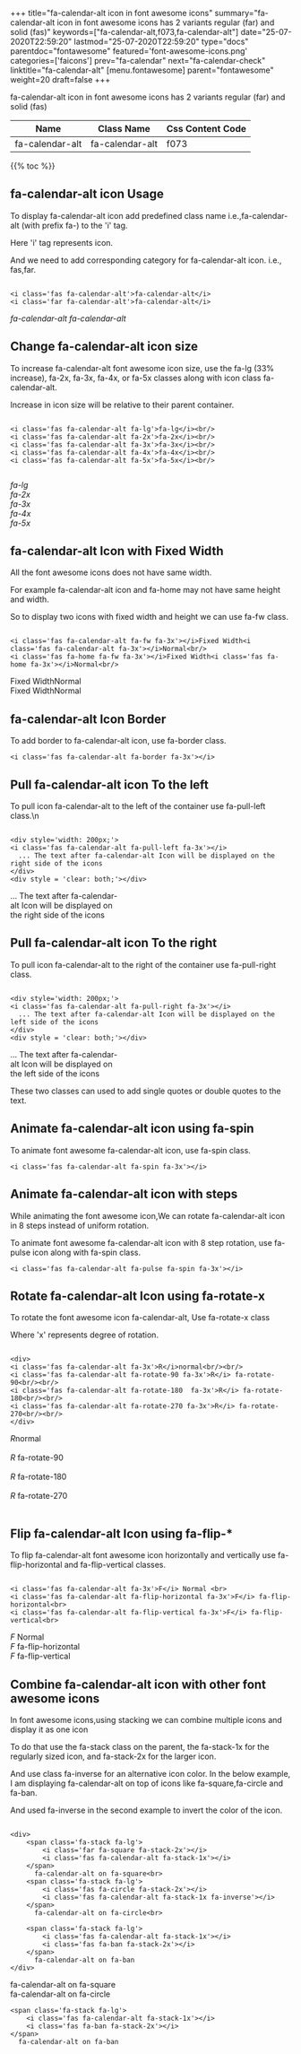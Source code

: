 +++
title="fa-calendar-alt icon in font awesome icons"
summary="fa-calendar-alt icon in font awesome icons has 2 variants regular (far) and solid (fas)"
keywords=["fa-calendar-alt,f073,fa-calendar-alt"]
date="25-07-2020T22:59:20"
lastmod="25-07-2020T22:59:20"
type="docs"
parentdoc="fontawesome"
featured='font-awesome-icons.png'
categories=['faicons']
prev="fa-calendar"
next="fa-calendar-check"
linktitle="fa-calendar-alt"
[menu.fontawesome]
parent="fontawesome"
weight=20
draft=false
+++


fa-calendar-alt icon in font awesome icons has 2 variants regular (far) and solid (fas)

<div class='table-responsive'><table class='table'><thead><tr><th>Name</th><th>Class Name</th><th>Css Content Code</th></tr></thead><tbody><tr><td>fa-calendar-alt</td><td>fa-calendar-alt</td><td>f073</td></tr></tbody></table></div>


{{% toc %}}


## fa-calendar-alt icon Usage

To display fa-calendar-alt icon add predefined class name i.e.,fa-calendar-alt (with prefix fa-) to the 'i' tag.

Here 'i' tag represents icon.

And we need to add corresponding category for fa-calendar-alt icon. i.e., fas,far.


```

<i class='fas fa-calendar-alt'>fa-calendar-alt</i>
<i class='far fa-calendar-alt'>fa-calendar-alt</i>
```

<i class='fas fa-calendar-alt'>fa-calendar-alt</i>
<i class='far fa-calendar-alt'>fa-calendar-alt</i>




## Change fa-calendar-alt icon size
To increase fa-calendar-alt font awesome icon size, use the fa-lg (33% increase), fa-2x, fa-3x, fa-4x, or fa-5x classes along with icon class fa-calendar-alt.

Increase in icon size will be relative to their parent container. 

```

<i class='fas fa-calendar-alt fa-lg'>fa-lg</i><br/>
<i class='fas fa-calendar-alt fa-2x'>fa-2x</i><br/>
<i class='fas fa-calendar-alt fa-3x'>fa-3x</i><br/>
<i class='fas fa-calendar-alt fa-4x'>fa-4x</i><br/>
<i class='fas fa-calendar-alt fa-5x'>fa-5x</i><br/>
            
```

<i class='fas fa-calendar-alt fa-lg'>fa-lg</i><br/>
<i class='fas fa-calendar-alt fa-2x'>fa-2x</i><br/>
<i class='fas fa-calendar-alt fa-3x'>fa-3x</i><br/>
<i class='fas fa-calendar-alt fa-4x'>fa-4x</i><br/>
<i class='fas fa-calendar-alt fa-5x'>fa-5x</i><br/>
            



## fa-calendar-alt Icon with Fixed Width 

All the font awesome icons does not have same width.

For example fa-calendar-alt icon and fa-home may not have same height and width.

So to display two icons with fixed width and height we can use fa-fw class.


```

<i class='fas fa-calendar-alt fa-fw fa-3x'></i>Fixed Width<i class='fas fa-calendar-alt fa-3x'></i>Normal<br/>
<i class='fas fa-home fa-fw fa-3x'></i>Fixed Width<i class='fas fa-home fa-3x'></i>Normal<br/>
```

<i class='fas fa-calendar-alt fa-fw fa-3x'></i>Fixed Width<i class='fas fa-calendar-alt fa-3x'></i>Normal<br/>
<i class='fas fa-home fa-fw fa-3x'></i>Fixed Width<i class='fas fa-home fa-3x'></i>Normal<br/>



## fa-calendar-alt Icon Border 

To add border to fa-calendar-alt icon, use fa-border class.


```
<i class='fas fa-calendar-alt fa-border fa-3x'></i>

```
<i class='fas fa-calendar-alt fa-border fa-3x'></i>





## Pull fa-calendar-alt icon To the left

To pull icon fa-calendar-alt to the left of the container use fa-pull-left class.\n

```

<div style='width: 200px;'>
<i class='fas fa-calendar-alt fa-pull-left fa-3x'></i>
  ... The text after fa-calendar-alt Icon will be displayed on the right side of the icons
</div>
<div style = 'clear: both;'></div>
```

<div style='width: 200px;'>
<i class='fas fa-calendar-alt fa-pull-left fa-3x'></i>
  ... The text after fa-calendar-alt Icon will be displayed on the right side of the icons
</div>
<div style = 'clear: both;'></div>




## Pull fa-calendar-alt icon To the right
To pull icon fa-calendar-alt to the right of the container use fa-pull-right class.

```

<div style='width: 200px;'>
<i class='fas fa-calendar-alt fa-pull-right fa-3x'></i>
  ... The text after fa-calendar-alt Icon will be displayed on the left side of the icons
</div>
<div style = 'clear: both;'></div>
```

<div style='width: 200px;'>
<i class='fas fa-calendar-alt fa-pull-right fa-3x'></i>
  ... The text after fa-calendar-alt Icon will be displayed on the left side of the icons
</div>
<div style = 'clear: both;'></div>

These two classes can used to add single quotes or double quotes to the text.


## Animate fa-calendar-alt icon using fa-spin
To animate font awesome fa-calendar-alt icon, use fa-spin class.

```
<i class='fas fa-calendar-alt fa-spin fa-3x'></i>
```
<i class='fas fa-calendar-alt fa-spin fa-3x'></i>




## Animate fa-calendar-alt icon with steps
While animating the font awesome icon,We can rotate fa-calendar-alt icon in 8 steps instead of uniform rotation.

To animate font awesome fa-calendar-alt icon with 8 step rotation, use fa-pulse icon along with fa-spin class.


```
<i class='fas fa-calendar-alt fa-pulse fa-spin fa-3x'></i>

```
<i class='fas fa-calendar-alt fa-pulse fa-spin fa-3x'></i>





## Rotate fa-calendar-alt Icon using fa-rotate-x
To rotate the font awesome icon fa-calendar-alt, Use fa-rotate-x class

Where 'x' represents degree of rotation.


```

<div>
<i class='fas fa-calendar-alt fa-3x'>R</i>normal<br/><br/>
<i class='fas fa-calendar-alt fa-rotate-90 fa-3x'>R</i> fa-rotate-90<br/><br/> 
<i class='fas fa-calendar-alt fa-rotate-180  fa-3x'>R</i> fa-rotate-180<br/><br/> 
<i class='fas fa-calendar-alt fa-rotate-270 fa-3x'>R</i> fa-rotate-270<br/><br/>
</div>
```

<div>
<i class='fas fa-calendar-alt fa-3x'>R</i>normal<br/><br/>
<i class='fas fa-calendar-alt fa-rotate-90 fa-3x'>R</i> fa-rotate-90<br/><br/> 
<i class='fas fa-calendar-alt fa-rotate-180  fa-3x'>R</i> fa-rotate-180<br/><br/> 
<i class='fas fa-calendar-alt fa-rotate-270 fa-3x'>R</i> fa-rotate-270<br/><br/>
</div>




## Flip fa-calendar-alt Icon using fa-flip-*
To flip fa-calendar-alt font awesome icon horizontally and vertically use fa-flip-horizontal and fa-flip-vertical classes. 

```

<i class='fas fa-calendar-alt fa-3x'>F</i> Normal <br>
<i class='fas fa-calendar-alt fa-flip-horizontal fa-3x'>F</i> fa-flip-horizontal<br>
<i class='fas fa-calendar-alt fa-flip-vertical fa-3x'>F</i> fa-flip-vertical<br>
```

<i class='fas fa-calendar-alt fa-3x'>F</i> Normal <br>
<i class='fas fa-calendar-alt fa-flip-horizontal fa-3x'>F</i> fa-flip-horizontal<br>
<i class='fas fa-calendar-alt fa-flip-vertical fa-3x'>F</i> fa-flip-vertical<br>




## Combine fa-calendar-alt icon with other font awesome icons
In font awesome icons,using stacking we can combine multiple icons and display it as one icon 

To do that use the fa-stack class on the parent, the fa-stack-1x for the regularly sized icon, and fa-stack-2x for the larger icon.

And use class fa-inverse for an alternative icon color. 
In the below example, I am displaying fa-calendar-alt on top of icons like fa-square,fa-circle and fa-ban.

And used fa-inverse in the second example to invert the color of the icon.

```

<div>
    <span class='fa-stack fa-lg'>
        <i class='far fa-square fa-stack-2x'></i>
        <i class='fas fa-calendar-alt fa-stack-1x'></i>
    </span>
      fa-calendar-alt on fa-square<br>
    <span class='fa-stack fa-lg'>
        <i class='fas fa-circle fa-stack-2x'></i>
        <i class='fas fa-calendar-alt fa-stack-1x fa-inverse'></i>
    </span>
      fa-calendar-alt on fa-circle<br>

    <span class='fa-stack fa-lg'>
        <i class='fas fa-calendar-alt fa-stack-1x'></i>
        <i class='fas fa-ban fa-stack-2x'></i>
    </span>
      fa-calendar-alt on fa-ban
</div>
```

<div>
    <span class='fa-stack fa-lg'>
        <i class='far fa-square fa-stack-2x'></i>
        <i class='fas fa-calendar-alt fa-stack-1x'></i>
    </span>
      fa-calendar-alt on fa-square<br>
    <span class='fa-stack fa-lg'>
        <i class='fas fa-circle fa-stack-2x'></i>
        <i class='fas fa-calendar-alt fa-stack-1x fa-inverse'></i>
    </span>
      fa-calendar-alt on fa-circle<br>

    <span class='fa-stack fa-lg'>
        <i class='fas fa-calendar-alt fa-stack-1x'></i>
        <i class='fas fa-ban fa-stack-2x'></i>
    </span>
      fa-calendar-alt on fa-ban
</div>






